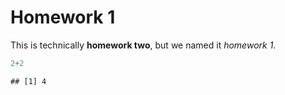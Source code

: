 **Homework 1**
================

This is technically **homework two**, but we named it *homework 1*.

``` r
2+2
```

    ## [1] 4
